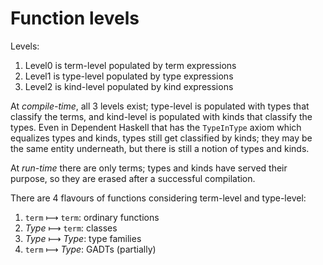 # Function levels

Levels:
1. Level0 is term-level populated by term expressions
2. Level1 is type-level populated by type expressions
3. Level2 is kind-level populated by kind expressions

At *compile-time*, all 3 levels exist; type-level is populated with types that classify the terms, and kind-level is populated with kinds that classify the types. Even in Dependent Haskell that has the `TypeInType` axiom which equalizes types and kinds, types still get classified by kinds; they may be the same entity underneath, but there is still a notion of types and kinds.

At *run-time* there are only terms; types and kinds have served their purpose, so they are erased after a successful compilation.

There are 4 flavours of functions considering term-level and type-level:
1. `term` ⟼ `term`: ordinary functions
2. *Type* ⟼ `term`: classes
3. *Type* ⟼ *Type*: type families
4. `term` ⟼ *Type*: GADTs (partially)
